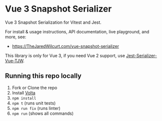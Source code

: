 # Vue 3 Snapshot Serializer

Vue 3 Snapshot Serialization for Vitest and Jest.


For install & usage instructions, API documentation, live playground, and more, see:

* https://TheJaredWilcurt.com/vue-snapshot-serializer

This library is only for Vue 3, if you need Vue 2 support, use [Jest-Serializer-Vue-TJW](https://github.com/tjw-lint/jest-serializer-vue-tjw).


## Running this repo locally

1. Fork or Clone the repo
1. Install [Volta](https://volta.sh)
1. `npm install`
1. `npm t` (runs unit tests)
1. `npm run fix` (runs linter)
1. `npm run` (shows all commands)
